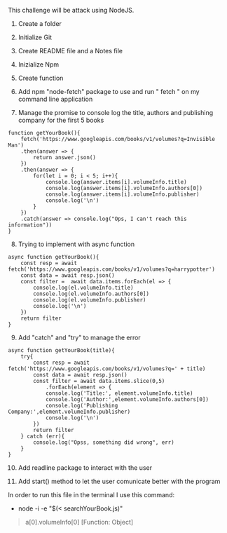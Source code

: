 This challenge will be attack using NodeJS.

1. Create a folder 
2. Initialize Git
3. Create README file and a Notes file
4. Inizialize Npm

5. Create function
6. Add npm "node-fetch" package to use and run " fetch " on my command line application
7. Manage the promise to console log the title, authors and publishing company for the first 5 books

```
function getYourBook(){
    fetch('https://www.googleapis.com/books/v1/volumes?q=Invisible Man')
    .then(answer => {
        return answer.json()
    })
    .then(answer => {
        for(let i = 0; i < 5; i++){
            console.log(answer.items[i].volumeInfo.title)
            console.log(answer.items[i].volumeInfo.authors[0])
            console.log(answer.items[i].volumeInfo.publisher)
            console.log('\n')
        }
    })
    .catch(answer => console.log("Ops, I can't reach this information"))
}
```

8. Trying to implement with async function

```
async function getYourBook(){
    const resp = await fetch('https://www.googleapis.com/books/v1/volumes?q=harrypotter')
    const data = await resp.json()
    const filter =  await data.items.forEach(el => {
        console.log(el.volumeInfo.title)
        console.log(el.volumeInfo.authors[0])
        console.log(el.volumeInfo.publisher)
        console.log('\n')
    })
    return filter
}
```
9. Add "catch" and "try" to manage the error
```
async function getYourBook(title){
    try{
        const resp = await fetch('https://www.googleapis.com/books/v1/volumes?q=' + title)
        const data = await resp.json()
        const filter = await data.items.slice(0,5)
            .forEach(element => {
            console.log('Title:', element.volumeInfo.title)
            console.log('Author:',element.volumeInfo.authors[0])
            console.log('Publishing Company:',element.volumeInfo.publisher)
            console.log('\n')
        })
        return filter
    } catch (err){
        console.log("Opss, something did wrong", err)
    } 
}
```
10. Add readline package to interact with the user

11. Add start() method to let the user comunicate better with the program











In order to run this file  in the terminal I use this command: 
- node -i -e "$(< searchYourBook.js)" 


> a[0].volumeInfo[0]
[Function: Object]